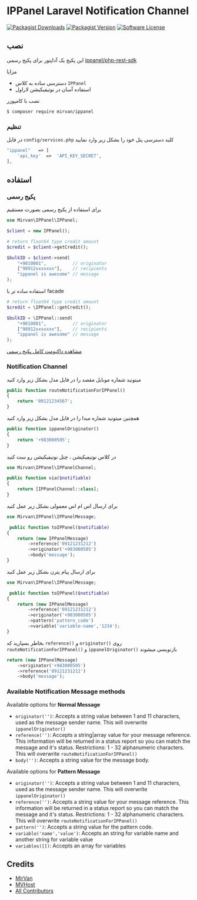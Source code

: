 # IPPanel Laravel Notification Channel

[![Packagist Downloads](https://img.shields.io/packagist/dt/mirvan/ippanel?style=for-the-badge)](https://packagist.org/packages/mirvan/ippanel)
[![Packagist Version](https://img.shields.io/packagist/v/mirvan/ippanel?style=for-the-badge)](https://packagist.org/packages/mirvan/ippanel)
[![Software License](https://img.shields.io/badge/license-MIT-brightgreen.svg?style=for-the-badge)](LICENSE.md)


## نصب
این پکیج یک آداپتور برای پکیج رسمی [ippanel/php-rest-sdk](https://packagist.org/packages/ippanel/php-rest-sdk)

مزایا
* دسترسی ساده به کلاس `IPPanel`
* استفاده آسان در نوتیفیکیشن لاراول

نصب با کامپوزر
``` bash
$ composer require mirvan/ippanel
```


### تنظیم 
در فایل `config/services.php` کلید دسترسی پنل خود را بشکل زیر وارد نمایید
```php
"ippanel"   => [
    'api_key'  =>  'API_KEY_SECRET',
],
```
## استفاده 

### پکیج رسمی 
برای استفاده از پکیج رسمی بصورت مستقیم

```php
use Mirvan\IPPanel\IPPanel;

$client = new IPPanel();

# return float64 type credit amount
$credit = $client->getCredit();

$bulkID = $client->send(
    "+9810001",          // originator
    ["98912xxxxxxx"],    // recipients
    "ippanel is awesome" // message
);
```
استفاده ساده تر با facade
```php
# return float64 type credit amount
$credit = \IPPanel::getCredit();

$bulkID = \IPPanel::send(
    "+9810001",          // originator
    ["98912xxxxxxx"],    // recipients
    "ippanel is awesome" // message
);
```
[مشاهده داکیومت کامل پکیج رسمی](https://github.com/ippanel/php-rest-sdk/blob/master/README.md)

### Notification Channel

میتونید شماره موبایل مقصد را در فایل مدل بشکل زیر وارد کنید
``` php
public function routeNotificationForIPPanel()
{
    return '09121234567';
}
```

همچنین میتونید شماره مبدا را در فایل مدل بشکل زیر وارد کنید 
``` php
public function ippanelOriginator()
{
    return '+983000505';
}
```

در کلاس نوتیفیکیشن ، چنل نوتیفیکیشن رو ست کنید
``` php
use Mirvan\IPPanel\IPPanelChannel;

public function via($notifiable)
{
    return [IPPanelChannel::class];
}
```
برای ارسال اس ام اس معمولی بشکل زیر عمل کنید
``` php
use Mirvan\IPPanel\IPPanelMessage;

 public function toIPPanel($notifiable)
{
    return (new IPPanelMessage)
        ->reference('09121231212')
        ->originator('+983000505')
        ->body('message');
}
```
برای ارسال پیام پترن بشکل زیر عمل کنید
``` php
use Mirvan\IPPanel\IPPanelMessage;

 public function toIPPanel($notifiable)
{
    return (new IPPanelMessage)
        ->reference('09121231212')
        ->originator('+983000505')
        ->pattern('pattern_code')
        ->variable('variable-name','1234');
}
```
بخاطر بسپارید که `reference()` و `originator()` روی  `routeNotificationForIPPanel()` و `ippanelOriginator()` بازنویسی میشوند
``` php
return (new IPPanelMessage)
    ->originator('+983000505')
    ->reference('09121231212')
    ->body('message');
```

### Available Notification Message methods

Available options for **Normal Message**
- `originator('')`: Accepts a string value between 1 and 11 characters, used as the message sender name. This will overwrite `ippanelOriginator()`
- `reference('')`: Accepts a string|array value for your message reference. This information will be returned in a status report so you can match the message and it's status. Restrictions: 1 - 32 alphanumeric characters. This will overwrite `routeNotificationForIPPanel()`
- `body('')`: Accepts a string value for the message body.

Available options for **Pattern Message**
- `originator('')`: Accepts a string value between 1 and 11 characters, used as the message sender name. This will overwrite `ippanelOriginator()`
- `reference('')`: Accepts a string value for your message reference. This information will be returned in a status report so you can match the message and it's status. Restrictions: 1 - 32 alphanumeric characters. This will overwrite `routeNotificationForIPPanel()`
- `pattern('')`: Accepts a string value for the pattern code.
- `variable('name','value')`: Accepts an string for variable name and another string for variable value
- `variables([])`: Accepts an array for variables 

## Credits

- [MirVan](https://github.com/MirvanGh)
- [MVHost](https://sms.mvhost.ir)
- [All Contributors](../../contributors)

